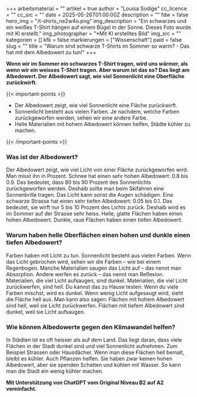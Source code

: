 +++
arbeitsmaterial = ""
artikel = true
author = "Louisa Sodige"
cc_licence = ""
cc_src = ""
date = 2025-05-26T01:00:00Z
description = ""
fdw = false
hero_img = "/t-shirts_ne2w4o.png"
img_description = "Ein schwarzes und ein weißes T-Shirt hängen auf einem Bügel in der Sonne. Dieses Foto wurde mit KI erstellt."
img_photographer = "*Mit KI erstelltes Bild"
img_src = ""
kategorien = []
kfk = false
markierungen = ["Wissenschaft"]
paid = false
slug = ""
title = "Warum sind schwarze T-Shirts im Sommer so warm? - Das hat mit dem Albedowert zu tun!"
+++

**Wenn wir im Sommer ein schwarzes T-Shirt tragen, wird uns wärmer, als wenn wir ein weisses T-Shirt tragen. Aber warum ist das so? Das liegt am Albedowert. Der Albedowert sagt, wie viel Sonnenlicht eine Oberfläche zurückwirft.**

{{< important-points >}}

<ul>

<li>Der Albedowert zeigt, wie viel Sonnenlicht eine Fläche zurückwirft.
</li>

<li>Sonnenlicht besteht aus vielen Farben. Je nachdem, welche Farben zurückgeworfen werden, sehen wir eine andere Farbe.
</li>

<li>Helle Materialien mit hohem Albedowert können helfen, Städte kühler zu machen.
</li>

</ul>

{{< /important-points >}}

### Was ist der Albedowert?

Der Albedowert zeigt, wie viel Licht von einer Fläche zurückgeworfen wird. Man misst ihn in Prozent. Schnee hat einen sehr hohen Albedowert: 0.8 bis 0.9. Das bedeutet, dass 80 bis 90 Prozent des Sonnenlichts zurückgeworfen werden. Deshalb sollte man beim Skifahren eine Sonnenbrille tragen. Das Licht kann sonst die Augen schädigen. Eine schwarze Strasse hat einen sehr tiefen Albedowert: 0.05 bis 0.1. Das bedeutet, sie wirft nur 5 bis 10 Prozent des Lichts zurück. Deshalb wird es im Sommer auf der Strasse sehr heiss. Helle, glatte Flächen haben einen hohen Albedowert. Dunkle, raue Flächen haben einen tiefen Albedowert.

### Warum haben helle Oberflächen einen hohen und dunkle einen tiefen Albedowert?

Farben haben mit Licht zu tun. Sonnenlicht besteht aus vielen Farben. Wenn das Licht gebrochen wird, sehen wir die Farben – wie bei einem Regenbogen. Manche Materialien saugen das Licht auf – das nennt man Absorption. Andere werfen es zurück – das nennt man Reflexion. Materialien, die viel Licht aufsaugen, sind dunkel. Materialien, die viel Licht zurückwerfen, sind hell. Du kannst das zu Hause testen: Wenn du viele Farben mischst, wird es dunkel. Wenn wenig Licht aufgesaugt wird, sieht die Fläche hell aus. Man kann also sagen: Flächen mit hohem Albedowert sind hell, weil sie Licht zurückwerfen. Flächen mit tiefem Albedowert sind dunkel, weil sie Licht aufsaugen.

### Wie können Albedowerte gegen den Klimawandel helfen?

In Städten ist es oft heisser als auf dem Land. Das liegt daran, dass viele Flächen in der Stadt dunkel sind und viel Sonnenlicht aufnehmen. Zum Beispiel Strassen oder Hausdächer. Wenn man diese Flächen hell bemalt, bleibt es kühler. Auch Pflanzen helfen. Sie haben zwar keinen hohen Albedowert, aber sie spenden Schatten und kühlen mit Wasser. So kann man die Stadt ein wenig kühler machen.

**Mit Unterstützung von ChatGPT vom Original Niveau B2 auf A2 vereinfacht.**